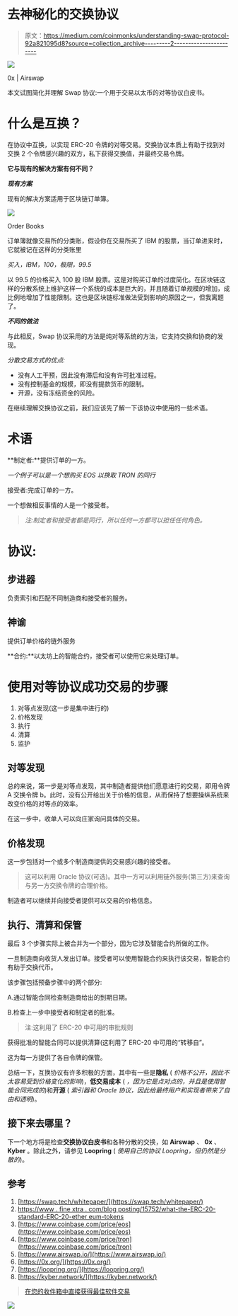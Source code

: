 # 去神秘化的交换协议

> 原文：<https://medium.com/coinmonks/understanding-swap-protocol-92a821095d8?source=collection_archive---------2----------------------->

![](img/e194947d7c64d1f8e89f8c8e41dc71c9.png)

0x | Airswap

本文试图简化并理解 Swap 协议:一个用于交易以太币的对等协议白皮书。

# **什么是互换？**

在协议中互换，以实现 ERC-20 令牌的对等交易。交换协议本质上有助于找到对交换 2 个令牌感兴趣的双方，私下获得交换值，并最终交易令牌。

**它与现有的解决方案有何不同？**

***现有方案***

现有的解决方案适用于区块链订单簿。

![](img/d4b6ee7d22b0d8d3c597de3249791d73.png)

Order Books

订单簿就像交易所的分类账，假设你在交易所买了 IBM 的股票，当订单进来时，它就被记在这样的分类账里

*买入，IBM，100，极限，99.5*

以 99.5 的价格买入 100 股 IBM 股票。这是对购买订单的过度简化。在区块链这样的分散系统上维护这样一个系统的成本是巨大的，并且随着订单规模的增加，成比例地增加了性能限制。这也是区块链标准做法受到影响的原因之一，但我离题了。

***不同的做法***

与此相反，Swap 协议采用的方法是纯对等系统的方法，它支持交换和协商的发现。

*分散交易方式的优点:*

*   没有人工干预，因此没有滞后和没有许可批准过程。
*   没有控制基金的规模，即没有提款货币的限制。
*   开源，没有冻结资金的风险。

在继续理解交换协议之前，我们应该先了解一下该协议中使用的一些术语。

# 术语

**制定者:**提供订单的一方。

*一个例子可以是一个想购买 EOS 以换取 TRON 的同行*

接受者:完成订单的一方。

一个想做相反事情的人是一个接受者。

> *注:制定者和接受者都是同行，所以任何一方都可以担任任何角色。*

# 协议:

## **步进器**

负责索引和匹配不同制造商和接受者的服务。

## 神谕

提供订单价格的链外服务

**合约:**以太坊上的智能合约，接受者可以使用它来处理订单。

# 使用对等协议成功交易的步骤

1.  对等点发现(这一步是集中进行的)
2.  价格发现
3.  执行
4.  清算
5.  监护

## 对等发现

总的来说，第一步是对等点发现，其中制造者提供他们愿意进行的交易，即用令牌 A 交换令牌 b。此时，没有公开给出关于价格的信息，从而保持了想要操纵系统来改变价格的对等点的效率。

在这一步中，收单人可以向庄家询问具体的交易。

## 价格发现

这一步包括对一个或多个制造商提供的交易感兴趣的接受者。

> 这可以利用 Oracle 协议(可选)。其中一方可以利用链外服务(第三方)来查询与另一方交换令牌的合理价格。

制造者可以继续并向接受者提供可以交易的价格信息。

## 执行、清算和保管

最后 3 个步骤实际上被合并为一个部分，因为它涉及智能合约所做的工作。

一旦制造商向收货人发出订单。接受者可以使用智能合约来执行该交易，智能合约有助于交换代币。

该步骤包括预备步骤中的两个部分:

A.通过智能合同检查制造商给出的到期日期。

B.检查上一步中接受者和制定者的批准。

> 注:这利用了 ERC-20 中可用的审批规则

获得批准的智能合同可以提供清算(这利用了 ERC-20 中可用的“转移自”。

这为每一方提供了各自令牌的保管。

总结一下，互换协议有许多积极的方面，其中有一些是**隐私** ( *价格不公开，因此不太容易受到价格变化的影响*)，**低交易成本** ( *，因为它是点对点的，并且是使用智能合同完成的*)和**开源** ( *索引器和 Oracle 协议，因此给最终用户和实现者带来了自由和透明*)。

## 接下来去哪里？

下一个地方将是检查**交换协议白皮书**和各种分散的交换，如 **Airswap** 、 **0x** 、 **Kyber** 。除此之外，请参见 **Loopring** ( *使用自己的协议 Loopring，但仍然是分散的*)。

## 参考

1.  [https://swap.tech/whitepaper/](https://swap.tech/whitepaper/)
2.  [https://www . fine xtra . com/blog posting/15752/what-the-ERC-20-standard-ERC-20-ether eum-tokens](https://www.finextra.com/blogposting/15752/what-is-the-erc-20-standard-erc-20-ethereum-tokens)
3.  [https://www.coinbase.com/price/eos](https://www.coinbase.com/price/eos)
4.  [https://www.coinbase.com/price/tron](https://www.coinbase.com/price/tron)
5.  [https://www.airswap.io/](https://www.airswap.io/)
6.  [https://0x.org/](https://0x.org/)
7.  [https://loopring.org/](https://loopring.org/)
8.  [https://kyber.network/](https://kyber.network/)

> [在您的收件箱中直接获得最佳软件交易](https://coincodecap.com/?utm_source=coinmonks)

[![](img/7c0b3dfdcbfea594cc0ae7d4f9bf6fcb.png)](https://coincodecap.com/?utm_source=coinmonks)